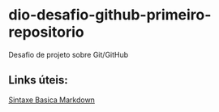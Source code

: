 # dio-desafio-github-primeiro-repositorio
Desafio de projeto sobre Git/GitHub

## Links úteis:
[Sintaxe Basica Markdown](https://www.markdownguide.org/basic-syntax/)
